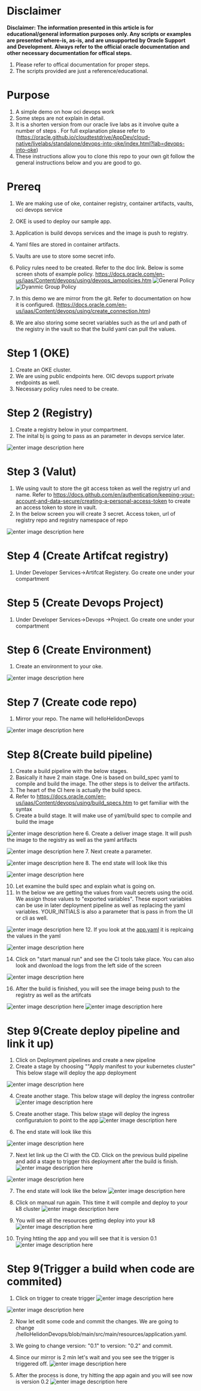 

# Disclaimer
**Disclaimer: The information presented in this article is for educational/general information purposes only. Any scripts or examples are presented where-is, as-is, and are unsupported by Oracle Support and Development. Always refer to the official oracle documentation and other necessary documentation for offical steps.**

1. Please refer to offical documentation for proper steps.
2. The scripts provided are just a reference/educational.

# Purpose
1. A simple demo on how oci devops work
2. Some steps are not explain in detail.
3. It is a shorten version from our oracle live labs as it involve quite a number of steps . For full explanation please refer to (https://oracle.github.io/cloudtestdrive/AppDev/cloud-native/livelabs/standalone/devops-into-oke/index.html?lab=devops-into-oke)
4. These instructions allow you to clone this repo to your own git follow the general instructions below and you are good to go.

# Prereq
1. We are making use of oke, container registry, container artifacts, vaults, oci devops service
2. OKE is used to deploy our sample app.
3. Application is build devops services and the image is push to registry.
4.  Yaml files are stored in container artifacts.
5. Vaults are use to store some secret info.
6. Policy rules need to be created. Refer to the doc link. Below is some screen shots of example policy. https://docs.oracle.com/en-us/iaas/Content/devops/using/devops_iampolicies.htm
![General Policy](https://github.com/wenjian80/helloHelidonDevopsScreenShots/blob/main/polciy1.JPG)
![Dyanmic Group Policy](https://github.com/wenjian80/helloHelidonDevopsScreenShots/blob/main/polciy2.JPG)

8. In this demo we are mirror from the git. Refer to documentation on how it is configured. (https://docs.oracle.com/en-us/iaas/Content/devops/using/create_connection.htm)
9. We are also storing some secret variables such as the url and path of the registry in the vault so that the build yaml can pull the values.

# Step 1 (OKE)
1. Create an OKE cluster.
2. We are using public endpoints here. OIC devops support private endpoints as well.
3. Necessary policy rules need to be create.

# Step 2 (Registry)
1. Create a registry below in your compartment.
2. The inital bj is going to pass as an parameter in devops service later.

![enter image description here](https://github.com/wenjian80/helloHelidonDevopsScreenShots/blob/main/registry.JPG)

# Step 3 (Valut)
1. We using vault to store the git access token as well the registry url and name. Refer to https://docs.github.com/en/authentication/keeping-your-account-and-data-secure/creating-a-personal-access-token to create an access token to store in vault.
2. In the below screen you will create 3 secret. Access token, url of registry repo and registry namespace of repo

![enter image description here](https://github.com/wenjian80/helloHelidonDevopsScreenShots/blob/main/scret.JPG)

# Step 4 (Create Artifcat registry)
1. Under Developer Services->Artifcat Registery. Go create one under your compartment

# Step 5 (Create Devops Project)
1. Under Developer Services->Devops ->Project. Go create one under your compartment

# Step 6 (Create Environment)
1. Create an environment to your oke.

![enter image description here](https://github.com/wenjian80/helloHelidonDevopsScreenShots/blob/main/environment.JPG)

# Step 7 (Create code repo)
1. Mirror your repo. The name will helloHelidonDevops

![enter image description here](https://github.com/wenjian80/helloHelidonDevopsScreenShots/blob/main/mirror.JPG)

# Step 8(Create build pipeline)
1. Create a build pipeline with the below stages.
2. Basically it have 2 main stage. One is based on build_spec yaml to compile and build the image. The other steps is to deliver the artifacts.
3. The heart of the CI here is actually the build specs.
4. Refer to https://docs.oracle.com/en-us/iaas/Content/devops/using/build_specs.htm to get familiar with the syntax 
5. Create a build stage. It will make use of yaml/build spec to compile and build the image

![enter image description here](https://github.com/wenjian80/helloHelidonDevopsScreenShots/blob/main/stage1.JPG)
6. Create a deliver image stage. It will push the image to the registry as well as the yaml artifacts

![enter image description here](https://github.com/wenjian80/helloHelidonDevopsScreenShots/blob/main/stage2.JPG)
7. Next create a parameter.

![enter image description here](https://github.com/wenjian80/helloHelidonDevopsScreenShots/blob/main/stage4parameters.JPG)
8. The end state will look like this

![enter image description here](https://github.com/wenjian80/helloHelidonDevopsScreenShots/blob/main/satge3.JPG)

10. Let examine the build spec and explain what is going on.
11. In the below we are getting the values from vault secrets using the ocid. We assign those values to "exported variables". These export variables can be use in later deployment pipeline as well as replacing the yaml variables. YOUR_INITIALS is also a parameter that is pass in from the UI or cli as well.

![enter image description here](https://github.com/wenjian80/helloHelidonDevopsScreenShots/blob/main/variables1.JPG)
12. If you look at the [app.yaml](https://github.com/wenjian80/helloHelidonDevops/blob/main/yaml/app.yaml)  it is replcaing the values in the yaml

![enter image description here](https://github.com/wenjian80/helloHelidonDevopsScreenShots/blob/main/app_yaml.JPG)

14. Click on "start manual run" and see the CI tools take place. You can also look and dwonload the logs from the left side of the screen

![enter image description here](https://github.com/wenjian80/helloHelidonDevopsScreenShots/blob/main/run2.JPG)

16. After the build is finished, you will see the image being push to the registry as well as the artifcats

![enter image description here](https://github.com/wenjian80/helloHelidonDevopsScreenShots/blob/main/output1.JPG)
![enter image description here](https://github.com/wenjian80/helloHelidonDevopsScreenShots/blob/main/output2.JPG)

# Step 9(Create deploy pipeline and link it up)
1. Click on Deployment pipelines and create a new pipeline
2. Create a stage by choosing ""Apply manifest to your kubernetes cluster" This below stage will deploy the app deployment

![enter image description here](https://github.com/wenjian80/helloHelidonDevopsScreenShots/blob/main/deploy1.JPG)

4. Create another stage. This below stage will deploy the ingress controller
![enter image description here](https://github.com/wenjian80/helloHelidonDevopsScreenShots/blob/main/deploy2.JPG)

5. Create another stage. This below stage will deploy the ingress configuratuion to point to the app
![enter image description here](https://github.com/wenjian80/helloHelidonDevopsScreenShots/blob/main/deploy3.JPG)

6. The end state will look like this

![enter image description here](https://github.com/wenjian80/helloHelidonDevopsScreenShots/blob/main/deploy4.JPG)

7. Next let link up the CI with the CD. Click on the previous build pipeline and add a stage to trigger this deployment after the build is finish.
![enter image description here](https://github.com/wenjian80/helloHelidonDevopsScreenShots/blob/main/deployment1.JPG)

![enter image description here](https://github.com/wenjian80/helloHelidonDevopsScreenShots/blob/main/deployment2.JPG)

7. The end state will look like the below
![enter image description here](https://github.com/wenjian80/helloHelidonDevopsScreenShots/blob/main/deployment3.JPG)

8. Click on manual run again. This time it will compile and deploy to your k8 cluster
![enter image description here](https://github.com/wenjian80/helloHelidonDevopsScreenShots/blob/main/run1.JPG)

9. You will see all the resources getting deploy into your k8
![enter image description here](https://github.com/wenjian80/helloHelidonDevopsScreenShots/blob/main/run2.JPG)

10. Trying htting the app and you will see that it is version 0.1
![enter image description here](https://github.com/wenjian80/helloHelidonDevopsScreenShots/blob/main/run4.JPG)

# Step 9(Trigger a build when code are commited)
1. Click on trigger to create trigger
![enter image description here](https://github.com/wenjian80/helloHelidonDevopsScreenShots/blob/main/trigger1.JPG)

![enter image description here](https://github.com/wenjian80/helloHelidonDevopsScreenShots/blob/main/trigger2.JPG)
  
2. Now let edit some code and commit the changes. We are going to change /helloHelidonDevops/blob/main/src/main/resources/application.yaml.
3. We going to change version: "0.1" to version: "0.2" and commit.
4. Since our mirror is 2 min let's wait and you see see the trigger is triggered off.
![enter image description here](https://github.com/wenjian80/helloHelidonDevopsScreenShots/blob/main/triggerbuild.JPG)

5. After the process is done, try hitting the app again and you will see now is version 0.2
![enter image description here](https://github.com/wenjian80/helloHelidonDevopsScreenShots/blob/main/triggerbuild2.JPG)